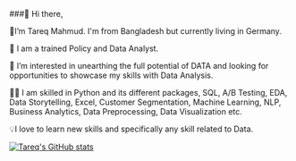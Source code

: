 ###👋 Hi there, 

🧍I’m Tareq Mahmud. I'm from Bangladesh but currently living in Germany.

🎯 I am a trained Policy and Data Analyst. 

👀 I’m interested in unearthing the full potential of DATA and looking for opportunities to showcase my skills with Data Analysis.

👨‍💻 I am skilled in Python and its different packages, SQL, A/B Testing, EDA, Data Storytelling, Excel, Customer Segmentation, Machine Learning, NLP, Business Analytics, Data Preprocessing, Data Visualization etc.

💡I love to learn new skills and specifically any skill related to Data. 

[![Tareq's GitHub stats](https://github-readme-stats.vercel.app/api?username=tareqmahmudir62)](https://github.com/anuraghazra/github-readme-stats)
